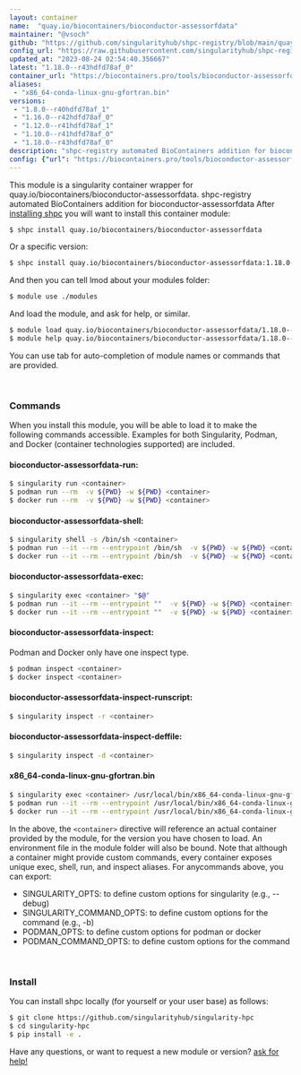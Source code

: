 ```yaml
---
layout: container
name:  "quay.io/biocontainers/bioconductor-assessorfdata"
maintainer: "@vsoch"
github: "https://github.com/singularityhub/shpc-registry/blob/main/quay.io/biocontainers/bioconductor-assessorfdata/container.yaml"
config_url: "https://raw.githubusercontent.com/singularityhub/shpc-registry/main/quay.io/biocontainers/bioconductor-assessorfdata/container.yaml"
updated_at: "2023-08-24 02:54:40.356667"
latest: "1.18.0--r43hdfd78af_0"
container_url: "https://biocontainers.pro/tools/bioconductor-assessorfdata"
aliases:
 - "x86_64-conda-linux-gnu-gfortran.bin"
versions:
 - "1.8.0--r40hdfd78af_1"
 - "1.16.0--r42hdfd78af_0"
 - "1.12.0--r41hdfd78af_1"
 - "1.10.0--r41hdfd78af_0"
 - "1.18.0--r43hdfd78af_0"
description: "shpc-registry automated BioContainers addition for bioconductor-assessorfdata"
config: {"url": "https://biocontainers.pro/tools/bioconductor-assessorfdata", "maintainer": "@vsoch", "description": "shpc-registry automated BioContainers addition for bioconductor-assessorfdata", "latest": {"1.18.0--r43hdfd78af_0": "sha256:c316c275f9417dfa6f3ea66797e4f56fc187082a65599ae1eec2f209e139c5e4"}, "tags": {"1.8.0--r40hdfd78af_1": "sha256:7b375210fa91081638cb05e654a39bd1070fe450f8d2c1c35abad6be1159f38d", "1.16.0--r42hdfd78af_0": "sha256:7e5d3c79dfb02d1f01ddd2efe4978ce3e0177fdd6c5e0efddf8799a2f196090a", "1.12.0--r41hdfd78af_1": "sha256:bb2957a01ae86c808d78368f7f6d5dd819273a64689c4923c6ee1d86400f2b9c", "1.10.0--r41hdfd78af_0": "sha256:d40f011b27b242aa448a01adc96584ae0c4a9ffec44757520c745147b7c0c54d", "1.18.0--r43hdfd78af_0": "sha256:c316c275f9417dfa6f3ea66797e4f56fc187082a65599ae1eec2f209e139c5e4"}, "docker": "quay.io/biocontainers/bioconductor-assessorfdata", "aliases": {"x86_64-conda-linux-gnu-gfortran.bin": "/usr/local/bin/x86_64-conda-linux-gnu-gfortran.bin"}}
---
```


This module is a singularity container wrapper for quay.io/biocontainers/bioconductor-assessorfdata.
shpc-registry automated BioContainers addition for bioconductor-assessorfdata
After [installing shpc](#install) you will want to install this container module:


```bash
$ shpc install quay.io/biocontainers/bioconductor-assessorfdata
```

Or a specific version:

```bash
$ shpc install quay.io/biocontainers/bioconductor-assessorfdata:1.18.0--r43hdfd78af_0
```

And then you can tell lmod about your modules folder:

```bash
$ module use ./modules
```

And load the module, and ask for help, or similar.

```bash
$ module load quay.io/biocontainers/bioconductor-assessorfdata/1.18.0--r43hdfd78af_0
$ module help quay.io/biocontainers/bioconductor-assessorfdata/1.18.0--r43hdfd78af_0
```

You can use tab for auto-completion of module names or commands that are provided.

<br>

### Commands

When you install this module, you will be able to load it to make the following commands accessible.
Examples for both Singularity, Podman, and Docker (container technologies supported) are included.

#### bioconductor-assessorfdata-run:

```bash
$ singularity run <container>
$ podman run --rm  -v ${PWD} -w ${PWD} <container>
$ docker run --rm  -v ${PWD} -w ${PWD} <container>
```

#### bioconductor-assessorfdata-shell:

```bash
$ singularity shell -s /bin/sh <container>
$ podman run --it --rm --entrypoint /bin/sh  -v ${PWD} -w ${PWD} <container>
$ docker run --it --rm --entrypoint /bin/sh  -v ${PWD} -w ${PWD} <container>
```

#### bioconductor-assessorfdata-exec:

```bash
$ singularity exec <container> "$@"
$ podman run --it --rm --entrypoint ""  -v ${PWD} -w ${PWD} <container> "$@"
$ docker run --it --rm --entrypoint ""  -v ${PWD} -w ${PWD} <container> "$@"
```

#### bioconductor-assessorfdata-inspect:

Podman and Docker only have one inspect type.

```bash
$ podman inspect <container>
$ docker inspect <container>
```

#### bioconductor-assessorfdata-inspect-runscript:

```bash
$ singularity inspect -r <container>
```

#### bioconductor-assessorfdata-inspect-deffile:

```bash
$ singularity inspect -d <container>
```


#### x86_64-conda-linux-gnu-gfortran.bin

```bash
$ singularity exec <container> /usr/local/bin/x86_64-conda-linux-gnu-gfortran.bin
$ podman run --it --rm --entrypoint /usr/local/bin/x86_64-conda-linux-gnu-gfortran.bin   -v ${PWD} -w ${PWD} <container> -c " $@"
$ docker run --it --rm --entrypoint /usr/local/bin/x86_64-conda-linux-gnu-gfortran.bin   -v ${PWD} -w ${PWD} <container> -c " $@"
```



In the above, the `<container>` directive will reference an actual container provided
by the module, for the version you have chosen to load. An environment file in the
module folder will also be bound. Note that although a container
might provide custom commands, every container exposes unique exec, shell, run, and
inspect aliases. For anycommands above, you can export:

 - SINGULARITY_OPTS: to define custom options for singularity (e.g., --debug)
 - SINGULARITY_COMMAND_OPTS: to define custom options for the command (e.g., -b)
 - PODMAN_OPTS: to define custom options for podman or docker
 - PODMAN_COMMAND_OPTS: to define custom options for the command

<br>

### Install

You can install shpc locally (for yourself or your user base) as follows:

```bash
$ git clone https://github.com/singularityhub/singularity-hpc
$ cd singularity-hpc
$ pip install -e .
```

Have any questions, or want to request a new module or version? [ask for help!](https://github.com/singularityhub/singularity-hpc/issues)